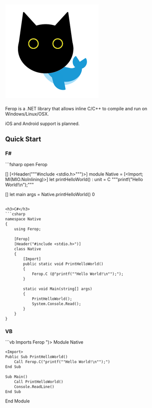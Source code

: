 ![ferop_icon](https://github.com/TIHan/Ferop/blob/master/ferop_icon.png?raw=true)
=

Ferop is a .NET library that allows inline C/C++ to compile and run on Windows/Linux/OSX.

iOS and Android support is planned.

Quick Start
-

<h3>F#</h3>
```fsharp
open Ferop

[<Ferop>]
[<Header("""#include <stdio.h>""")>]
module Native =
    [<Import; MI(MIO.NoInlining)>]
    let printHelloWorld() : unit = C """printf("Hello World!\n");"""

[<EntryPoint>]
let main args =
    Native.printHelloWorld()
    0
```

<h3>C#</h3>
```csharp
namespace Native
{
    using Ferop;

    [Ferop]
    [Header("#include <stdio.h>")]
    class Native
    {
        [Import]
        public static void PrintHelloWorld()
        {
            Ferop.C (@"printf(""Hello World!\n"");");
        }

        static void Main(string[] args)
        {
            PrintHelloWorld();
            System.Console.Read();
        }
    }
}
```

<h3>VB</h3>
```vb
Imports Ferop

<Ferop>
<Header("#include <stdio.h>")>
Module Native

    <Import>
    Public Sub PrintHelloWorld()
        Call Ferop.C("printf(""Hello World!\n"");")
    End Sub

    Sub Main()
        Call PrintHelloWorld()
        Console.ReadLine()
    End Sub

End Module
```
